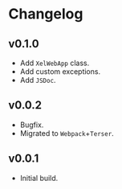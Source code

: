 # Changelog

## v0.1.0
 - Add `XelWebApp` class.
 - Add custom exceptions.
 - Add `JSDoc`.

## v0.0.2
 - Bugfix.
 - Migrated to `Webpack`+`Terser`.

## v0.0.1
 - Initial build.
